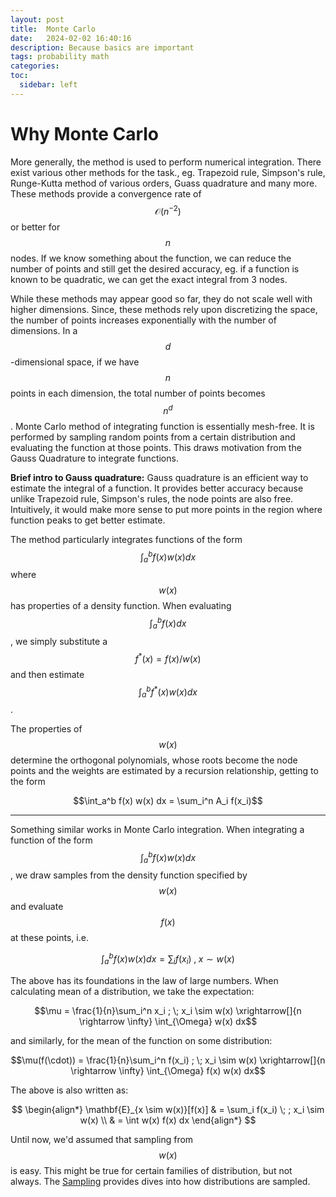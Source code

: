 ```yaml
---
layout: post
title:  Monte Carlo
date:   2024-02-02 16:40:16
description: Because basics are important
tags: probability math
categories: 
toc:
  sidebar: left
---
```

# Why Monte Carlo
More generally, the method is used to perform numerical integration. There exist various other methods for the task., eg. Trapezoid rule, Simpson's rule, Runge-Kutta method of various orders, Guass quadrature and many more. These methods provide a convergence rate of $$\mathcal{O}(n^{-2})$$ or better for $$n$$ nodes. If we know something about the function, we can reduce the number of points and still get the desired accuracy, eg. if a function is known to be quadratic, we can get the exact integral from 3 nodes. 

While these methods may appear good so far, they do not scale well with higher dimensions. Since, these methods rely upon discretizing the space, the number of points increases exponentially with the number of dimensions. In a $$d$$-dimensional space, if we have $$n$$ points in each dimension, the total number of points becomes $$n^d$$. Monte Carlo method of integrating function is essentially mesh-free. It is performed by sampling random points from a certain distribution and evaluating the function at those points. This draws motivation from the Gauss Quadrature to integrate functions.

**Brief intro to Gauss quadrature:**
Gauss quadrature is an efficient way to estimate the integral of a function. It provides better accuracy because unlike Trapezoid rule, Simpson's rules, the node points are also free. Intuitively, it would make more sense to put more points in the region where function peaks to get better estimate. 

The method particularly integrates functions of the form $$\int_a^b f(x) w(x) dx$$ where $$w(x)$$ has properties of a density function. When evaluating $$\int_a^b f(x) dx$$, we simply substitute a $$f^*(x) = f(x)/w(x)$$ and then estimate $$\int_a^b f^*(x) w(x) dx$$.

The properties of $$w(x)$$ determine the orthogonal polynomials, whose roots become the node points and the weights are estimated by a recursion relationship, getting to the form

$$\int_a^b f(x) w(x) dx = \sum_i^n A_i f(x_i)$$

****
Something similar works in Monte Carlo integration. When integrating a function of the form $$\int_a^b f(x) w(x) dx$$, we draw samples from the density function specified by $$w(x)$$ and evaluate $$f(x)$$ at these points, i.e.

$$
\int_a^b f(x) w(x) dx = \sum_i f(x_i) \; , \; x \sim w(x)
$$

The above has its foundations in the law of large numbers. When calculating mean of a distribution, we take the expectation:

$$\mu = \frac{1}{n}\sum_i^n x_i ; \; x_i \sim w(x) \xrightarrow[]{n \rightarrow \infty} \int_{\Omega} w(x) dx$$

and similarly, for the mean of the function on some distribution:

$$\mu(f(\cdot)) = \frac{1}{n}\sum_i^n f(x_i) ; \; x_i \sim w(x) \xrightarrow[]{n \rightarrow \infty} \int_{\Omega} f(x) w(x) dx$$

The above is also written as:

$$
\begin{align*}
  \mathbf{E}_{x \sim w(x)}[f(x)] & = \sum_i f(x_i) \; ; x_i \sim w(x) \\
  & = \int w(x) f(x) dx
\end{align*}
$$

Until now, we'd assumed that sampling from $$w(x)$$ is easy. This might be true for certain families of distribution, but not always. The [Sampling](../../../2024/sampling/) provides dives into how distributions are sampled.
